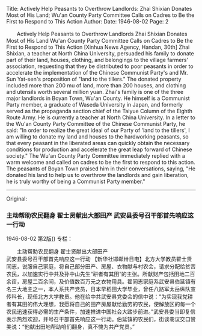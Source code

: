 Title: Actively Help Peasants to Overthrow Landlords: Zhai Shixian Donates Most of His Land; Wu'an County Party Committee Calls on Cadres to Be the First to Respond to This Action
Author:
Date: 1946-08-02
Page: 2

　　Actively Help Peasants to Overthrow Landlords
    Zhai Shixian Donates Most of His Land
    Wu'an County Party Committee Calls on Cadres to Be the First to Respond to This Action
    [Xinhua News Agency, Handan, 30th] Zhai Shixian, a teacher at North China University, persuaded his family to donate part of their land, houses, clothing, and belongings to the village farmers' association, requesting that they be distributed to poor peasants in order to accelerate the implementation of the Chinese Communist Party's and Mr. Sun Yat-sen's proposition of "land to the tillers." The donated property included more than 200 mu of land, more than 200 houses, and clothing and utensils worth several million yuan. Zhai's family is one of the three major landlords in Boyan Town, Wu'an County. He himself is a Communist Party member, a graduate of Waseda University in Japan, and formerly served as the propaganda section chief of the Taiyue Column of the Eighth Route Army. He is currently a teacher at North China University. In a letter to the Wu'an County Party Committee of the Chinese Communist Party, he said: "In order to realize the great ideal of our Party of 'land to the tillers', I am willing to donate my land and houses to the hardworking peasants, so that every peasant in the liberated areas can quickly obtain the necessary conditions for production and accelerate the great leap forward of Chinese society." The Wu'an County Party Committee immediately replied with a warm welcome and called on cadres to be the first to respond to this action. The peasants of Boyan Town praised him in their conversations, saying, "He donated his land to help us to overthrow the landlords and gain liberation, he is truly worthy of being a Communist Party member."



<hr /> 

Original: 


### 主动帮助农民翻身  翟士贤献出大部田产  武安县委号召干部首先响应这一行动

1946-08-02
第2版()
专栏：

　　主动帮助农民翻身
    翟士贤献出大部田产           
    武安县委号召干部首先响应这一行动
    【新华社邯郸卅日电】北方大学教员翟士贤同志，说服自己家庭，将自己部分田产、房屋、衣物献与村农会，请求分配给贫苦农民，以加速实行中共及孙中山先生“耕者有其田”的主张。所献财产包括田地二百余亩，房屋二百余间，及价值数百万元之衣物用具。翟同志家庭系武安县伯延镇有名三大地主之一，本人系共产党员，日本早稻田大学毕业，曾任八路军太岳纵队宣传科长，现任北方大学教员。他在给中共武安县党委会的信中说：“为实现我党耕者有其田的伟大理想，我愿将自己的田产房屋献给勤劳的农民，使解放区的每一个农民迅速获得必需的生产条件，加速推进中国社会大踏步前进。”武安县委当即复信表示热烈欢迎，并号召干部首先响应这一行动。伯延镇的农民们，街谈巷议交口赞美说：“他献出田地帮助咱们翻身，真不愧为共产党员。”
